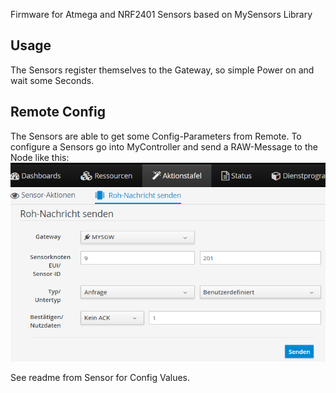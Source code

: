 Firmware for Atmega and NRF2401 Sensors based on MySensors Library

## Usage
The Sensors register themselves to the Gateway, so simple Power on and wait some Seconds.

## Remote Config
The Sensors are able to get some Config-Parameters from Remote. To configure a Sensors go into MyController and send a RAW-Message to the Node like this:
![alt text](https://github.com/kruemelro/mysensors/blob/master/images/sendraw.png "Send Raw Message")

See readme from Sensor for Config Values.
